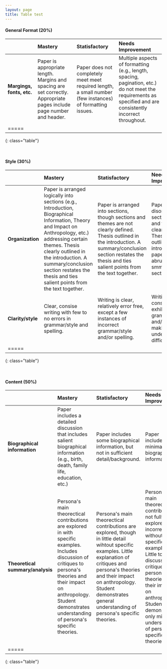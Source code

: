 ```yaml
---
layout: page
title: Table test
---
```



#### General Format (20%)

|         | Mastery | Statisfactory | Needs Improvement |
|:--------|:-------|:-------|:--------
| __Margings, fonts, etc.__ | Paper is appropriate length. Margins and spacing are set correctly. Appropriate pages include page number and header. | Paper does not completely meet meet required length, a small number (few instances) of formatting issues. | Multiple aspects of formatting (e.g., length, spacing, pagination, etc.) do not meet the requirements as specified and are consistently incorrect throughout. |
|=====
{: class="table"}

<br>

#### Style (30%)

|         | Mastery | Statisfactory | Needs Improvement |
|:--------|:-------|:-------|:--------
| __Organization__ | Paper is arranged logically into sections (e.g., Introduction, Biographical Information, Theory and Impact on Anthropology, etc.) addressing certain themes. Thesis clearly outlined in the introduction. A summary/conclusion section restates the thesis and ties salient points from the text together. | Paper is arranged into sections, though sections and themes are not clearly defined. Thesis outlined in the introduction. A summary/conclusion section restates the thesis and ties salient points from the text together. | Paper is disorganized; sections (if used) and themes are not clearly defined. Thesis is not outlined in the introduction. The paper ends abruptly without a smmary/conclusion section. |
| __Clarity/style__ | Clear, consise writing with few to no errors in grammar/style and spelling. | Writing is clear, relatively error free, except a few instances of incorrect grammar/style and/or spelling. | Writing consistently exhibits errors in grammar/style and/or spelling, making understanding difficult. |
|=====
{: class="table"}

<br>

#### Content (50%)

|         | Mastery | Statisfactory | Needs Improvement |
|:--------|:-------|:-------|:--------
| __Biographical information__ | Paper includes a detailed discussion that includes salient biographical information (e.g., birth, death, family life, education, etc.) | Paper includes some biographical information, but not in sufficient detail/background. | Paper includes only minimal biographical information. |
| __Theoretical summary/analysis__ | Persona's main theorectical contributions are explored in with specific examples. Includes discussion of critiques to persona's theories and their impact on anthropology. Student demonstrates understanding of persona's specific theories. | Persona's main theorectical contributions are explored, though in little detail wihtout specific examples. Little explanation of critiques and persona's theories and their impact on anthropology. Student demonstrates general understanding of persona's specific theories. | Persona's main theorectical contributions not fully explored, or incorrect, without specific examples. Little to no discussion of critiques to persona's theories and their impact on anthropology. Student demonstrates only minimal understanding of persona's specific theories. |
|=====
{: class="table"}